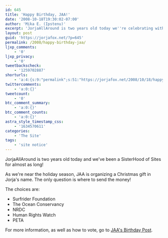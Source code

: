 ```yaml
---
id: 645
title: 'Happy Birthday, JAA!'
date: '2008-10-18T19:30:02-07:00'
author: 'Mika E. (Ipstenu)'
excerpt: 'JorjaAllAround is two years old today we''re celebrating with another fundraiser!'
layout: post
guid: 'https://jorjafox.net/?p=645'
permalink: /2008/happy-birthday-jaa/
ljxp_comments:
    - '0'
ljxp_privacy:
    - '0'
tweetbackscheck:
    - '1259702887'
shorturls:
    - 'a:4:{s:9:"permalink";s:51:"https://jorjafox.net/2008/10/18/happy-birthday-jaa/";s:7:"tinyurl";s:25:"http://tinyurl.com/lh9pz7";s:4:"isgd";s:18:"http://is.gd/534lK";s:5:"bitly";s:20:"http://bit.ly/4VWbNe";}'
twittercomments:
    - 'a:0:{}'
tweetcount:
    - '0'
btc_comment_summary:
    - 'a:0:{}'
btc_comment_counts:
    - 'a:0:{}'
astra_style_timestamp_css:
    - '1634570611'
categories:
    - 'The Site'
tags:
    - 'site notice'
---
```


JorjaAllAround is two years old today and we've been a SisterHood of Sites for almost as long!

As we're near the holiday season, JAA is organizing a Christmas gift in Jorja's name.  The only question is where to send the money!

The choices are:
<ul>
	<li>Surfrider Foundation</li>
	<li>The Ocean Conservancy </li>
	<li>NRDC </li>
	<li>Human Rights Watch</li>
	<li>PETA</li>
</ul>

For more information, as well as how to vote, go to <a href="http://community.livejournal.com/jorjaallaround/463834.html">JAA's Birthday Post</a>.